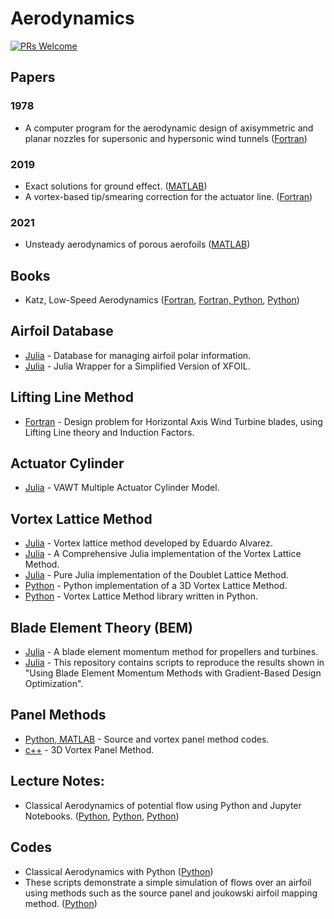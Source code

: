 # Aerodynamics

[![PRs Welcome](https://img.shields.io/badge/PRs-welcome-brightgreen.svg?style=flat-square)](http://makeapullrequest.com)



## Papers

### 1978
* A computer program for the aerodynamic design of axisymmetric and planar nozzles for supersonic and hypersonic wind tunnels ([Fortran](https://github.com/aldorona/contur))

### 2019
* Exact solutions for ground effect. ([MATLAB](https://github.com/baddoo/ground-effect))
* A vortex-based tip/smearing correction for the actuator line. ([Fortran](https://github.com/AlexMeyerForstingDTU/Actuator-Line-Smearing-Correction))

### 2021
* Unsteady aerodynamics of porous aerofoils ([MATLAB](https://github.com/baddoo/unsteady-porous-aerofoils))

## Books
* Katz, Low-Speed Aerodynamics ([Fortran](https://github.com/cibinjoseph/KatzPlotkin), [Fortran, Python](https://github.com/joelguerrero/low_speed_aerodynamics_KatzPlotkin), [Python](https://github.com/alwinw/KatzPlotkinPy))

## Airfoil Database
* [Julia](https://github.com/byuflowlab/AirfoilDatabase.jl) - Database for managing airfoil polar information.
* [Julia](https://github.com/byuflowlab/Xfoil.jl) - Julia Wrapper for a Simplified Version of XFOIL.

## Lifting Line Method
* [Fortran](https://github.com/ogniandantchev/llopt-hawt) - Design problem for Horizontal Axis Wind Turbine blades, using Lifting Line theory and Induction Factors.


## Actuator Cylinder
* [Julia](https://github.com/byuflowlab/vawt-ac) - VAWT Multiple Actuator Cylinder Model.


## Vortex Lattice Method
* [Julia](https://github.com/byuflowlab/FLOWVLM) - Vortex lattice method developed by Eduardo Alvarez.
* [Julia](https://github.com/byuflowlab/VLM.jl) - A Comprehensive Julia implementation of the Vortex Lattice Method.
* [Julia](https://github.com/byuflowlab/DLM.jl) - Pure Julia implementation of the Doublet Lattice Method.
* [Python](https://github.com/ggruszczynski/pyVLM) - Python implementation of a 3D Vortex Lattice Method.
* [Python](https://github.com/aqreed/PyVLM) - Vortex Lattice Method library written in Python.


## Blade Element Theory (BEM)
* [Julia](https://github.com/byuflowlab/CCBlade.jl) - A blade element momentum method for propellers and turbines.
* [Julia](https://github.com/byuflowlab/ning2020-bem) - This repository contains scripts to reproduce the results shown in "Using Blade Element Momentum Methods with Gradient-Based Design Optimization".

## Panel Methods
* [Python, MATLAB](https://github.com/jte0419/Panel_Methods) - Source and vortex panel method codes.
* [c++](https://github.com/pranavladkat/3dVPM) - 3D Vortex Panel Method.

## Lecture Notes:
*  Classical Aerodynamics of potential flow using Python and Jupyter Notebooks. ([Python](https://github.com/barbagroup/AeroPython), [Python](https://github.com/barbagroup/AeroPython-studentprojects2017), [Python](https://github.com/barbagroup/AeroPython-studentprojects2015))

## Codes
* Classical Aerodynamics with Python ([Python](https://github.com/barbagroup/AeroPython))
* These scripts demonstrate a simple simulation of flows over an airfoil using methods such as the source panel and joukowski airfoil mapping method. ([Python](https://github.com/a-heintz/simulating-flows-over-an-airfoil))
